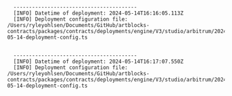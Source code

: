 
      ----------------------------------------
      [INFO] Datetime of deployment: 2024-05-14T16:16:05.113Z
      [INFO] Deployment configuration file: /Users/ryleyohlsen/Documents/GitHub/artblocks-contracts/packages/contracts/deployments/engine/V3/studio/arbitrum/2024-05-14-deployment-config.ts

    
      ----------------------------------------
      [INFO] Datetime of deployment: 2024-05-14T16:17:07.550Z
      [INFO] Deployment configuration file: /Users/ryleyohlsen/Documents/GitHub/artblocks-contracts/packages/contracts/deployments/engine/V3/studio/arbitrum/2024-05-14-deployment-config.ts

    